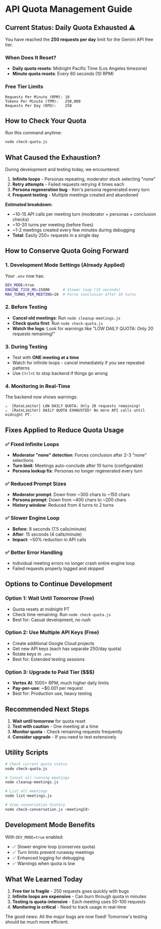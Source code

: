 # API Quota Management Guide

## Current Status: Daily Quota Exhausted ⚠️

You have reached the **250 requests per day** limit for the Gemini API free tier.

### When Does It Reset?
- **Daily quota resets**: Midnight Pacific Time (Los Angeles timezone)
- **Minute quota resets**: Every 60 seconds (10 RPM)

### Free Tier Limits
```
Requests Per Minute (RPM): 10
Tokens Per Minute (TPM):   250,000
Requests Per Day (RPD):    250
```

## How to Check Your Quota

Run this command anytime:
```bash
node check-quota.js
```

## What Caused the Exhaustion?

During development and testing today, we encountered:
1. **Infinite loops** - Personas repeating, moderator stuck selecting "none"
2. **Retry attempts** - Failed requests retrying 4 times each
3. **Persona regeneration bug** - Ken's persona regenerated every turn
4. **Frequent testing** - Multiple meetings created and abandoned

**Estimated breakdown:**
- ~10-15 API calls per meeting turn (moderator + personas + conclusion checks)
- ~10-20 turns per meeting (before fixes)
- ~1-2 meetings created every few minutes during debugging
- **Total**: Easily 250+ requests in a single day

## How to Conserve Quota Going Forward

### 1. Development Mode Settings (Already Applied)
Your `.env` now has:
```bash
DEV_MODE=true
ENGINE_TICK_MS=15000      # Slower loop (15 seconds)
MAX_TURNS_PER_MEETING=10  # Force conclusion after 10 turns
```

### 2. Before Testing
- **Cancel old meetings**: Run `node cleanup-meetings.js`
- **Check quota first**: Run `node check-quota.js`
- **Watch the logs**: Look for warnings like "LOW DAILY QUOTA: Only 20 requests remaining!"

### 3. During Testing
- Test with **ONE meeting at a time**
- Watch for infinite loops - cancel immediately if you see repeated patterns
- Use `Ctrl+C` to stop backend if things go wrong

### 4. Monitoring in Real-Time
The backend now shows warnings:
```
⚠️  [RateLimiter] LOW DAILY QUOTA: Only 20 requests remaining!
⚠️  [RateLimiter] DAILY QUOTA EXHAUSTED! No more API calls until midnight PT.
```

## Fixes Applied to Reduce Quota Usage

### ✅ Fixed Infinite Loops
- **Moderator "none" detection**: Forces conclusion after 2-3 "none" selections
- **Turn limit**: Meetings auto-conclude after 10 turns (configurable)
- **Persona lookup fix**: Personas no longer regenerated every turn

### ✅ Reduced Prompt Sizes
- **Moderator prompt**: Down from ~300 chars to ~150 chars
- **Persona prompt**: Down from ~400 chars to ~200 chars
- **History window**: Reduced from 4 turns to 2 turns

### ✅ Slower Engine Loop
- **Before**: 8 seconds (7.5 calls/minute)
- **After**: 15 seconds (4 calls/minute)
- **Impact**: ~50% reduction in API calls

### ✅ Better Error Handling
- Individual meeting errors no longer crash entire engine loop
- Failed requests properly logged and skipped

## Options to Continue Development

### Option 1: Wait Until Tomorrow (Free)
- Quota resets at midnight PT
- Check time remaining: Run `node check-quota.js`
- Best for: Casual development, no rush

### Option 2: Use Multiple API Keys (Free)
- Create additional Google Cloud projects
- Get new API keys (each has separate 250/day quota)
- Rotate keys in `.env`
- Best for: Extended testing sessions

### Option 3: Upgrade to Paid Tier ($$$)
- **Vertex AI**: 1000+ RPM, much higher daily limits
- **Pay-per-use**: ~$0.001 per request
- Best for: Production use, heavy testing

## Recommended Next Steps

1. **Wait until tomorrow** for quota reset
2. **Test with caution** - One meeting at a time
3. **Monitor quota** - Check remaining requests frequently
4. **Consider upgrade** - If you need to test extensively

## Utility Scripts

```bash
# Check current quota status
node check-quota.js

# Cancel all running meetings
node cleanup-meetings.js

# List all meetings
node list-meetings.js

# View conversation history
node check-conversation.js <meetingId>
```

## Development Mode Benefits

With `DEV_MODE=true` enabled:
- ✅ Slower engine loop (conserves quota)
- ✅ Turn limits prevent runaway meetings
- ✅ Enhanced logging for debugging
- ✅ Warnings when quota is low

## What We Learned Today

1. **Free tier is fragile** - 250 requests goes quickly with bugs
2. **Infinite loops are expensive** - Can burn through quota in minutes
3. **Testing is quota-intensive** - Each meeting uses 50-100 requests
4. **Monitoring is critical** - Need to track usage in real-time

The good news: All the major bugs are now fixed! Tomorrow's testing should be much more efficient.
